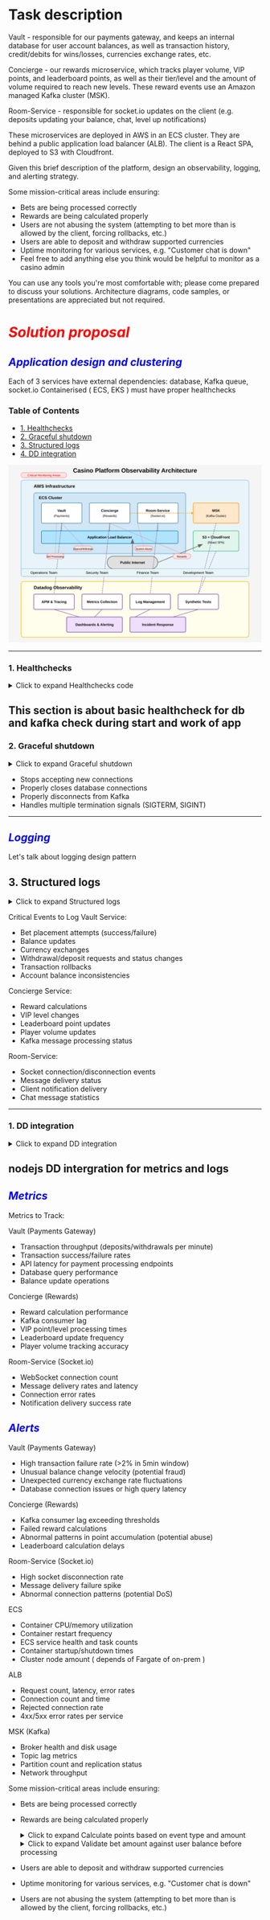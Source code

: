 # Task description
Vault - responsible for our payments gateway, and keeps an internal database for user account balances, as well as transaction history, credit/debits for wins/losses, currencies exchange rates, etc.

Concierge - our rewards microservice, which tracks player volume, VIP points, and leaderboard points, as well as their tier/level and the amount of volume required to reach new levels. These reward events use an Amazon managed Kafka cluster (MSK).

Room-Service - responsible for socket.io updates on the client (e.g. deposits updating your balance, chat, level up notifications)

These microservices are deployed in AWS in an ECS cluster. They are behind a public application load balancer (ALB). The client is a React SPA, deployed to S3 with Cloudfront.

Given this brief description of the platform, design an observability, logging, and alerting strategy.

Some mission-critical areas include ensuring:
- Bets are being processed correctly
- Rewards are being calculated properly
- Users are not abusing the system (attempting to bet more than is allowed by the client, forcing rollbacks, etc.)
- Users are able to deposit and withdraw supported currencies
- Uptime monitoring for various services, e.g. "Customer chat is down"
- Feel free to add anything else you think would be helpful to monitor as a casino admin

You can use any tools you're most comfortable with; please come prepared to discuss your solutions. Architecture diagrams, code samples, or presentations are appreciated but not required.

# <span style="color: red;">*Solution proposal*</span>


## <span style="color: blue;">*Application design and clustering*</span>

Each of 3 services have external dependencies: database, Kafka queue, socket.io Containerised ( ECS, EKS ) must have proper healthchecks

### Table of Contents
- [1. Healthchecks](#1-Healthchecks)
- [2. Graceful shutdown](#2-Graceful-shutdown)
- [3. Structured logs](#3-Structured-logs)
- [4. DD integration](#4-DD-integration)



![Schema drawing](pics/casino-monitoring-architecture.svg)

---

### 1. Healthchecks
<details>
<summary>Click to expand Healthchecks code</summary>

```javascript
# Code example

livenessProbe:
httpGet:
  path: /liveness
  port: 3000
initialDelaySeconds: 30
periodSeconds: 10
readinessProbe:
httpGet:
  path: /health
  port: 3000
initialDelaySeconds: 30
periodSeconds: 30
----------------------------------------  
const express = require('express');
const { Kafka } = require('kafkajs');
const mongoose = require('mongoose'); // Example for MongoDB
// const { Client } = require('pg'); // Uncomment for PostgreSQL

const app = express();
const PORT = process.env.PORT || 3000;

// Database settings - replace with your own
const DB_URI = process.env.DB_URI || 'mongodb://localhost:27017/myapp';

// Kafka settings - replace with your own
const KAFKA_BROKERS = (process.env.KAFKA_BROKERS || 'localhost:9092').split(',');
const KAFKA_CLIENT_ID = process.env.KAFKA_CLIENT_ID || 'health-check-client';

// Connect to database (MongoDB example)
mongoose.connect(DB_URI);
const db = mongoose.connection;

// Initialize Kafka client
const kafka = new Kafka({
clientId: KAFKA_CLIENT_ID,
brokers: KAFKA_BROKERS,
});
const producer = kafka.producer();

// Check database health
async function checkDatabaseHealth() {
try {
  // For MongoDB
  if (db.readyState === 1) {
    return { status: 'ok', message: 'Database connection is healthy' };
  } else {
    return { status: 'error', message: 'Database connection is not established' };
  }
  
  /* For PostgreSQL uncomment:
  const client = new Client();
  await client.connect();
  await client.query('SELECT 1');
  await client.end();
  return { status: 'ok', message: 'Database connection is healthy' };
  */
} catch (error) {
  return { 
    status: 'error', 
    message: `Database connection failed: ${error.message}` 
  };
}
}

// Check Kafka health
async function checkKafkaHealth() {
try {
  // Check connection by attempting to connect to the broker
  await producer.connect();
  await producer.disconnect();
  return { status: 'ok', message: 'Kafka connection is healthy' };
} catch (error) {
  return { 
    status: 'error', 
    message: `Kafka connection failed: ${error.message}` 
  };
}
}

// Endpoint for healthcheck
app.get('/health', async (req, res) => {
const results = {
  service: 'ok',
  timestamp: new Date().toISOString(),
  checks: {}
};

// Check database
results.checks.database = await checkDatabaseHealth();

// Check Kafka
results.checks.kafka = await checkKafkaHealth();

// Determine overall status
const hasErrors = Object.values(results.checks).some(check => check.status === 'error');

if (hasErrors) {
  results.service = 'error';
  res.status(500);
} else {
  res.status(200);
}

res.json(results);
});

// Simpler liveness probe endpoint
app.get('/liveness', (req, res) => {
res.status(200).send('OK');
});

// Start the server
app.listen(PORT, () => {
console.log(`Health check service listening on port ${PORT}`);
});

// Proper handling of termination signals
process.on('SIGTERM', () => {
console.log('SIGTERM signal received: closing HTTP server');
// Close connections before terminating
mongoose.disconnect();
producer.disconnect();
process.exit(0);
});
```

</details>

This section is about basic healthcheck for db and kafka check during start and work of app 
---

### 2. Graceful shutdown


<details>
<summary>Click to expand Graceful shutdown</summary>

```javascript
# Code example

livenessProbe:
httpGet:
  path: /liveness
  port: 3000
initialDelaySeconds: 30
periodSeconds: 10
readinessProbe:
httpGet:
  path: /health
  port: 3000
initialDelaySeconds: 30
periodSeconds: 30
----------------------------------------  
const express = require('express');
const { Kafka } = require('kafkajs');
const mongoose = require('mongoose'); // Example for MongoDB
// const { Client } = require('pg'); // Uncomment for PostgreSQL

const app = express();
const PORT = process.env.PORT || 3000;

// Database settings - replace with your own
const DB_URI = process.env.DB_URI || 'mongodb://localhost:27017/myapp';

// Kafka settings - replace with your own
const KAFKA_BROKERS = (process.env.KAFKA_BROKERS || 'localhost:9092').split(',');
const KAFKA_CLIENT_ID = process.env.KAFKA_CLIENT_ID || 'health-check-client';

// Connect to database (MongoDB example)
mongoose.connect(DB_URI);
const db = mongoose.connection;

// Initialize Kafka client
const kafka = new Kafka({
clientId: KAFKA_CLIENT_ID,
brokers: KAFKA_BROKERS,
});
const producer = kafka.producer();

// Check database health
async function checkDatabaseHealth() {
try {
  // For MongoDB
  if (db.readyState === 1) {
    return { status: 'ok', message: 'Database connection is healthy' };
  } else {
    return { status: 'error', message: 'Database connection is not established' };
  }
  
  /* For PostgreSQL uncomment:
  const client = new Client();
  await client.connect();
  await client.query('SELECT 1');
  await client.end();
  return { status: 'ok', message: 'Database connection is healthy' };
  */
} catch (error) {
  return { 
    status: 'error', 
    message: `Database connection failed: ${error.message}` 
  };
}
}

// Check Kafka health
async function checkKafkaHealth() {
try {
  // Check connection by attempting to connect to the broker
  await producer.connect();
  await producer.disconnect();
  return { status: 'ok', message: 'Kafka connection is healthy' };
} catch (error) {
  return { 
    status: 'error', 
    message: `Kafka connection failed: ${error.message}` 
  };
}
}

// Endpoint for healthcheck
app.get('/health', async (req, res) => {
const results = {
  service: 'ok',
  timestamp: new Date().toISOString(),
  checks: {}
};

// Check database
results.checks.database = await checkDatabaseHealth();

// Check Kafka
results.checks.kafka = await checkKafkaHealth();

// Determine overall status
const hasErrors = Object.values(results.checks).some(check => check.status === 'error');

if (hasErrors) {
  results.service = 'error';
  res.status(500);
} else {
  res.status(200);
}

res.json(results);
});

// Simpler liveness probe endpoint
app.get('/liveness', (req, res) => {
res.status(200).send('OK');
});

// Start the server
app.listen(PORT, () => {
console.log(`Health check service listening on port ${PORT}`);
});

// Proper handling of termination signals
process.on('SIGTERM', () => {
console.log('SIGTERM signal received: closing HTTP server');
// Close connections before terminating
mongoose.disconnect();
producer.disconnect();
process.exit(0);
});
```

</details>

- Stops accepting new connections
- Properly closes database connections
- Properly disconnects from Kafka
- Handles multiple termination signals (SIGTERM, SIGINT)
---

## <span style="color: blue;">*Logging*</span>

Let's talk about logging design pattern

## 3. Structured logs
<details>
<summary>Click to expand Structured logs</summary>

```javascript
# Code example

{
  "timestamp": "2025-03-20T08:12:34.567Z",
  "service": "vault",
  "level": "info",
  "trace_id": "abc123def456",
  "user_id": "user-789",
  "session_id": "sess-xyz",
  "request_id": "req-456",
  "message": "Processing bet request",
  "details": {
    "bet_amount": 50.00,
    "game_id": "blackjack-01",
    "currency": "USD"
  }
}
```

</details>

Critical Events to Log
Vault Service:

- Bet placement attempts (success/failure)
- Balance updates
- Currency exchanges
- Withdrawal/deposit requests and status changes
- Transaction rollbacks
- Account balance inconsistencies

Concierge Service:

- Reward calculations
- VIP level changes
- Leaderboard point updates
- Player volume updates
- Kafka message processing status

Room-Service:

- Socket connection/disconnection events
- Message delivery status
- Client notification delivery
- Chat message statistics
---


### 1. DD integration
<details>
<summary>Click to expand DD integration</summary>

```javascript
# Code example

// health.js - Health check module with Datadog integration
const express = require('express');
const router = express.Router();
const mongoose = require('mongoose');
const { Kafka } = require('kafkajs');
const { logger, tracer } = require('./datadog');

// Environment variables
const KAFKA_BROKERS = process.env.KAFKA_BROKERS ? process.env.KAFKA_BROKERS.split(',') : [];
const KAFKA_CLIENT_ID = process.env.KAFKA_CLIENT_ID || 'casino-service';
const KAFKA_HEALTH_TOPIC = process.env.KAFKA_HEALTH_TOPIC || 'healthcheck';
const DB_HEALTH_CHECK_TIMEOUT_MS = parseInt(process.env.DB_HEALTH_CHECK_TIMEOUT_MS || '2000', 10);
const KAFKA_HEALTH_CHECK_TIMEOUT_MS = parseInt(process.env.KAFKA_HEALTH_CHECK_TIMEOUT_MS || '5000', 10);

// Cache health check results
let dbHealthCache = { status: 'unknown', lastChecked: 0 };
let kafkaHealthCache = { status: 'unknown', lastChecked: 0 };
const CACHE_TTL_MS = 10000; // 10 seconds

/**
 * Database health check with Datadog tracing
 */
const checkDatabaseHealth = async () => {
  // Use cache if recent
  const now = Date.now();
  if (now - dbHealthCache.lastChecked < CACHE_TTL_MS) {
    return dbHealthCache.status === 'healthy';
  }

  let isHealthy = false;
  
  // Create a span for the database health check
  const span = tracer.startSpan('health.check.database');
  
  try {
    // Check MongoDB connection state
    if (mongoose.connection.readyState !== 1) {
      throw new Error('Database not connected');
    }

    span.setTag('db.connection_state', mongoose.connection.readyState);
    
    // Perform a simple query with timeout
    const startTime = Date.now();
    await Promise.race([
      mongoose.connection.db.admin().ping(),
      new Promise((_, reject) => 
        setTimeout(() => reject(new Error('Database ping timeout')), DB_HEALTH_CHECK_TIMEOUT_MS)
      )
    ]);
    
    const pingTime = Date.now() - startTime;
    span.setTag('db.ping_time_ms', pingTime);
    
    if (tracer.dogstatsd) {
      tracer.dogstatsd.histogram('casino.db.ping_time', pingTime);
      tracer.dogstatsd.increment('casino.health.db_check.success', 1);
    }
    
    isHealthy = true;
    logger.debug('Database health check passed', { pingTime });
  } catch (error) {
    span.setTag('error', true);
    span.setTag('error.message', error.message);
    span.setTag('error.type', error.name);
    
    if (tracer.dogstatsd) {
      tracer.dogstatsd.increment('casino.health.db_check.failure', 1, {
        error_type: error.name,
      });
    }
    
    logger.error('Database health check failed', { error: error.message });
    isHealthy = false;
  } finally {
    span.finish();
  }

  // Update cache
  dbHealthCache = {
    status: isHealthy ? 'healthy' : 'unhealthy',
    lastChecked: now
  };
  
  return isHealthy;
};

/**
 * Kafka health check with Datadog tracing
 */
const checkKafkaHealth = async () => {
  // Use cache if recent
  const now = Date.now();
  if (now - kafkaHealthCache.lastChecked < CACHE_TTL_MS) {
    return kafkaHealthCache.status === 'healthy';
  }

  let isHealthy = false;
  
  // Skip check if Kafka is not configured
  if (!KAFKA_BROKERS.length) {
    logger.warn('Kafka brokers not configured, skipping health check');
    return false;
  }

  // Create a span for the Kafka health check
  const span = tracer.startSpan('health.check.kafka');
  span.setTag('kafka.brokers', KAFKA_BROKERS.join(','));
  
  try {
    // Initialize Kafka client
    const kafka = new Kafka({
      clientId: KAFKA_CLIENT_ID,
      brokers: KAFKA_BROKERS,
    });

    // Create an admin client
    const admin = kafka.admin();
    
    // Connect with timeout
    const startTime = Date.now();
    await Promise.race([
      admin.connect(),
      new Promise((_, reject) => 
        setTimeout(() => reject(new Error('Kafka connection timeout')), KAFKA_HEALTH_CHECK_TIMEOUT_MS)
      )
    ]);

    // List topics to verify connection
    const topics = await admin.listTopics();
    span.setTag('kafka.topics_count', topics.length);
    
    // Disconnect after check
    await admin.disconnect();
    
    const connectTime = Date.now() - startTime;
    span.setTag('kafka.connect_time_ms', connectTime);
    
    if (tracer.dogstatsd) {
      tracer.dogstatsd.histogram('casino.kafka.connect_time', connectTime);
      tracer.dogstatsd.increment('casino.health.kafka_check.success', 1);
    }
    
    isHealthy = true;
    logger.debug('Kafka health check passed', { connectTime, topicsCount: topics.length });
  } catch (error) {
    span.setTag('error', true);
    span.setTag('error.message', error.message);
    span.setTag('error.type', error.name);
    
    if (tracer.dogstatsd) {
      tracer.dogstatsd.increment('casino.health.kafka_check.failure', 1, {
        error_type: error.name,
      });
    }
    
    logger.error('Kafka health check failed', { error: error.message });
    isHealthy = false;
  } finally {
    span.finish();
  }

  // Update cache
  kafkaHealthCache = {
    status: isHealthy ? 'healthy' : 'unhealthy',
    lastChecked: now
  };
  
  return isHealthy;
};

/**
 * Liveness endpoint - basic check if service is running
 */
router.get('/liveness', (req, res) => {
  const span = tracer.startSpan('health.liveness');
  try {
    if (tracer.dogstatsd) {
      tracer.dogstatsd.increment('casino.health.liveness.check', 1);
    }
    
    res.status(200).json({
      status: 'alive',
      timestamp: new Date().toISOString()
    });
  } finally {
    span.finish();
  }
});

/**
 * Readiness endpoint - checks if service can handle traffic
 */
router.get('/readiness', async (req, res) => {
  const span = tracer.startSpan('health.readiness');
  
  try {
    const dbHealth = await checkDatabaseHealth();
    const kafkaHealth = await checkKafkaHealth();
    
    // Service is ready if required dependencies are available
    const isReady = dbHealth; // DB is required, Kafka might be optional
    
    span.setTag('health.database', dbHealth);
    span.setTag('health.kafka', kafkaHealth);
    span.setTag('health.ready', isReady);
    
    const status = {
      status: isReady ? 'ready' : 'not_ready',
      timestamp: new Date().toISOString(),
      checks: {
        database: dbHealth ? 'healthy' : 'unhealthy',
        kafka: kafkaHealth ? 'healthy' : 'unhealthy'
      }
    };
    
    // Send service check to Datadog
    if (tracer.dogstatsd) {
      tracer.dogstatsd.serviceCheck(
        'casino.service.ready',
        isReady ? 0 : 2, // 0=OK, 1=WARNING, 2=CRITICAL
        {
          message: isReady ? 'Service is ready' : 'Service is not ready',
          tags: [`env:${process.env.NODE_ENV}`]
        }
      );
    }
    
    // Log status on failure
    if (!isReady) {
      logger.warn('Service not ready', status);
    }
    
    res.status(isReady ? 200 : 503).json(status);
  } catch (error) {
    span.setTag('error', true);
    span.setTag('error.message', error.message);
    
    logger.error('Readiness check failed', { error: error.message });
    
    res.status(500).json({
      status: 'error',
      message: 'Readiness check failed',
      timestamp: new Date().toISOString()
    });
  } finally {
    span.finish();
  }
});

/**
 * Detailed health check endpoint for internal monitoring
 */
router.get('/health', async (req, res) => {
  const span = tracer.startSpan('health.detailed');
  
  try {
    const dbHealth = await checkDatabaseHealth();
    const kafkaHealth = await checkKafkaHealth();
    
    // Service version from environment
    const version = process.env.SERVICE_VERSION || 'unknown';
    
    // Calculate overall health
    const isHealthy = dbHealth; // DB is critical
    
    span.setTag('health.database', dbHealth);
    span.setTag('health.kafka', kafkaHealth);
    span.setTag('health.overall', isHealthy);
    span.setTag('service.version', version);
    
    const memory = process.memoryUsage();
    span.setTag('memory.rss_mb', Math.round(memory.rss / 1024 / 1024));
    span.setTag('memory.heap_used_mb', Math.round(memory.heapUsed / 1024 / 1024));
    
    const healthStatus = {
      status: isHealthy ? 'healthy' : 'unhealthy',
      version,
      uptime: process.uptime(),
      timestamp: new Date().toISOString(),
      env: process.env.NODE_ENV,
      dependencies: {
        database: {
          status: dbHealth ? 'healthy' : 'unhealthy',
          connectionState: mongoose.connection.readyState,
          host: process.env.MONGODB_HOST || 'unknown',
        },
        kafka: {
          status: kafkaHealth ? 'healthy' : 'unhealthy',
          brokers: KAFKA_BROKERS.length ? KAFKA_BROKERS.join(',') : 'not_configured',
          clientId: KAFKA_CLIENT_ID
        }
      },
      memory: {
        rss: memory.rss,
        heapTotal: memory.heapTotal,
        heapUsed: memory.heapUsed
      }
    };
    
    // Send metrics to Datadog
    if (tracer.dogstatsd) {
      tracer.dogstatsd.gauge('casino.memory.rss', memory.rss);
      tracer.dogstatsd.gauge('casino.memory.heap_total', memory.heapTotal);
      tracer.dogstatsd.gauge('casino.memory.heap_used', memory.heapUsed);
      tracer.dogstatsd.gauge('casino.uptime', process.uptime());
    }
    
    logger.debug('Health check executed', { 
      healthy: isHealthy,
      dbHealthy: dbHealth,
      kafkaHealthy: kafkaHealth
    });
    
    res.status(isHealthy ? 200 : 503).json(healthStatus);
  } catch (error) {
    span.setTag('error', true);
    span.setTag('error.message', error.message);
    
    logger.error('Health check failed', { error: error.message });
    
    res.status(500).json({
      status: 'error',
      message: 'Health check failed',
      timestamp: new Date().toISOString()
    });
  } finally {
    span.finish();
  }
});

module.exports = router;
```

</details>

nodejs DD intergration  for metrics and logs 
---


## <span style="color: blue;">*Metrics*</span>



Metrics to Track:

Vault (Payments Gateway)
- Transaction throughput (deposits/withdrawals per minute)
- Transaction success/failure rates
- API latency for payment processing endpoints
- Database query performance
- Balance update operations

Concierge (Rewards)
- Reward calculation performance
- Kafka consumer lag
- VIP point/level processing times
- Leaderboard update frequency
- Player volume tracking accuracy

Room-Service (Socket.io)
- WebSocket connection count
- Message delivery rates and latency
- Connection error rates
- Notification delivery success rate


## <span style="color: blue;">*Alerts*</span>


Vault (Payments Gateway)
- High transaction failure rate (>2% in 5min window)
- Unusual balance change velocity (potential fraud)
- Unexpected currency exchange rate fluctuations
- Database connection issues or high query latency

Concierge (Rewards)
- Kafka consumer lag exceeding thresholds
- Failed reward calculations
- Abnormal patterns in point accumulation (potential abuse)
- Leaderboard calculation delays

Room-Service (Socket.io)
- High socket disconnection rate
- Message delivery failure spike
- Abnormal connection patterns (potential DoS)

ECS
- Container CPU/memory utilization
- Container restart frequency
- ECS service health and task counts
- Container startup/shutdown times
- Cluster node amount ( depends of Fargate of on-prem )

ALB
- Request count, latency, error rates
- Connection count and time
- Rejected connection rate
- 4xx/5xx error rates per service

MSK (Kafka)
- Broker health and disk usage
- Topic lag metrics
- Partition count and replication status
- Network throughput

Some mission-critical areas include ensuring:

- Bets are being processed correctly
- Rewards are being calculated properly

  <details>
    <summary>Click to expand Calculate points based on event type and amount</summary>

    ```javascript

    // Calculate points based on event type and amount
      const expectedPoints = this.calculateExpectedPoints(event);
      
      // Process the actual reward
      const result = await this.processReward(event);
      
      // Calculate processing time
      const hrtime = process.hrtime(startTime);
      const processingTimeMs = hrtime[0] * 1000 + hrtime[1] / 1000000;
      
      // Validate points calculation matches expected
      if (Math.abs(result.pointsAwarded - expectedPoints) > 0.01) {
        logger.warn('Rewards calculation discrepancy', {
          correlationId,
          userId: event.userId,
          expectedPoints,
          actualPoints: result.pointsAwarded,
          difference: result.pointsAwarded - expectedPoints,
          event: event,
          action: 'reward.discrepancy'
        });
        
        dogstatsd.increment('rewards.discrepancies', 1, [`user:${event.userId}`]);
      }
      
      // Check if user leveled up
      if (result.newLevel && result.newLevel > result.previousLevel) {
        logger.info('User level up', {
          correlationId,
          userId: event.userId,
          previousLevel: result.previousLevel,
          newLevel: result.newLevel,
          totalPoints: result.totalPoints,
          action: 'reward.levelup'
        });
        
        dogstatsd.increment('rewards.levelups', 1, [`user:${event.userId}`, `new_level:${result.newLevel}`]);
      }
    ```
  </details>

  <details>
  <summary>Click to expand Validate bet amount against user balance before processing</summary>

  ```javascript
    const userBalance = getUserBalance(userId);
    if (userBalance < betAmount) {
      logger.warn('Bet rejected: Insufficient funds', {
        correlationId,
        userId,
        betAmount,
        actualBalance: userBalance,
        action: 'bet.rejected'
      });
      return { success: false, reason: 'INSUFFICIENT_FUNDS' };
    }

    try {
      // Record start time for processing duration
      const startTime = process.hrtime();
      
      // Process the bet
      const result = processBetGameLogic(userId, betAmount, betType, gameId);
      
      // Calculate processing time
      const hrtime = process.hrtime(startTime);
      const processingTimeMs = hrtime[0] * 1000 + hrtime[1] / 1000000;
  ```
  </details>

- Users are able to deposit and withdraw supported currencies
- Uptime monitoring for various services, e.g. "Customer chat is down"
- Users are not abusing the system (attempting to bet more than is allowed by the client, forcing rollbacks, etc.)

